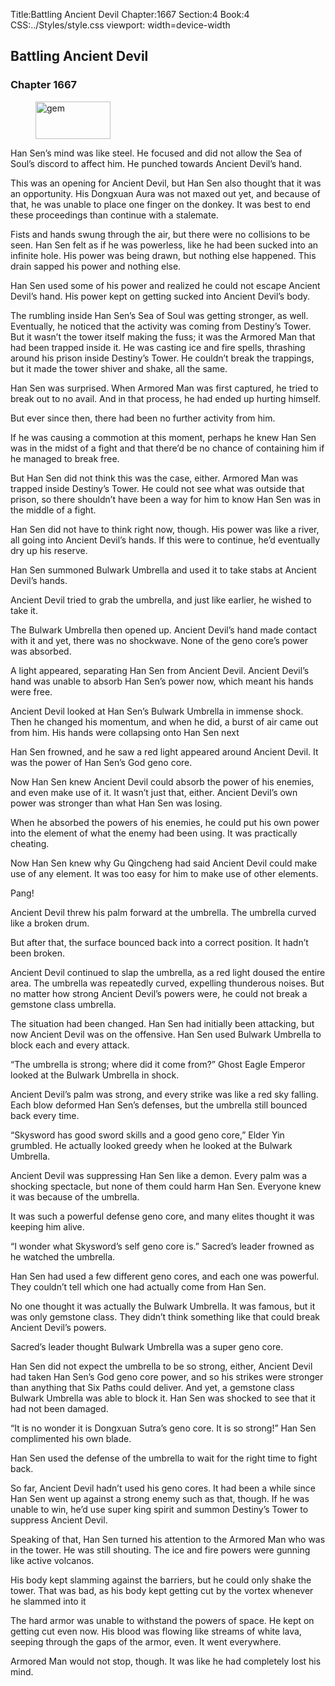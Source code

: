 Title:Battling Ancient Devil 
Chapter:1667 
Section:4 
Book:4 
CSS:../Styles/style.css 
viewport: width=device-width
  
## Battling Ancient Devil
### Chapter 1667 
<figure>
	<img src="../Images/gem.gif" alt="gem" id="gem" width="120" height="60" />
</figure>
  

  
  Han Sen’s mind was like steel. He focused and did not allow the Sea of Soul’s discord to affect him. He punched towards Ancient Devil’s hand.

This was an opening for Ancient Devil, but Han Sen also thought that it was an opportunity. His Dongxuan Aura was not maxed out yet, and because of that, he was unable to place one finger on the donkey. It was best to end these proceedings than continue with a stalemate.

Fists and hands swung through the air, but there were no collisions to be seen. Han Sen felt as if he was powerless, like he had been sucked into an infinite hole. His power was being drawn, but nothing else happened. This drain sapped his power and nothing else.

Han Sen used some of his power and realized he could not escape Ancient Devil’s hand. His power kept on getting sucked into Ancient Devil’s body.

The rumbling inside Han Sen’s Sea of Soul was getting stronger, as well. Eventually, he noticed that the activity was coming from Destiny’s Tower. But it wasn’t the tower itself making the fuss; it was the Armored Man that had been trapped inside it. He was casting ice and fire spells, thrashing around his prison inside Destiny’s Tower. He couldn’t break the trappings, but it made the tower shiver and shake, all the same.

Han Sen was surprised. When Armored Man was first captured, he tried to break out to no avail. And in that process, he had ended up hurting himself.

But ever since then, there had been no further activity from him.

If he was causing a commotion at this moment, perhaps he knew Han Sen was in the midst of a fight and that there’d be no chance of containing him if he managed to break free.

But Han Sen did not think this was the case, either. Armored Man was trapped inside Destiny’s Tower. He could not see what was outside that prison, so there shouldn’t have been a way for him to know Han Sen was in the middle of a fight.

Han Sen did not have to think right now, though. His power was like a river, all going into Ancient Devil’s hands. If this were to continue, he’d eventually dry up his reserve.

Han Sen summoned Bulwark Umbrella and used it to take stabs at Ancient Devil’s hands.

Ancient Devil tried to grab the umbrella, and just like earlier, he wished to take it.

The Bulwark Umbrella then opened up. Ancient Devil’s hand made contact with it and yet, there was no shockwave. None of the geno core’s power was absorbed.

A light appeared, separating Han Sen from Ancient Devil. Ancient Devil’s hand was unable to absorb Han Sen’s power now, which meant his hands were free.

Ancient Devil looked at Han Sen’s Bulwark Umbrella in immense shock. Then he changed his momentum, and when he did, a burst of air came out from him. His hands were collapsing onto Han Sen next

Han Sen frowned, and he saw a red light appeared around Ancient Devil. It was the power of Han Sen’s God geno core.

Now Han Sen knew Ancient Devil could absorb the power of his enemies, and even make use of it. It wasn’t just that, either. Ancient Devil’s own power was stronger than what Han Sen was losing.

When he absorbed the powers of his enemies, he could put his own power into the element of what the enemy had been using. It was practically cheating.

Now Han Sen knew why Gu Qingcheng had said Ancient Devil could make use of any element. It was too easy for him to make use of other elements.

Pang!

Ancient Devil threw his palm forward at the umbrella. The umbrella curved like a broken drum.

But after that, the surface bounced back into a correct position. It hadn’t been broken.

Ancient Devil continued to slap the umbrella, as a red light doused the entire area. The umbrella was repeatedly curved, expelling thunderous noises. But no matter how strong Ancient Devil’s powers were, he could not break a gemstone class umbrella.

The situation had been changed. Han Sen had initially been attacking, but now Ancient Devil was on the offensive. Han Sen used Bulwark Umbrella to block each and every attack.

“The umbrella is strong; where did it come from?” Ghost Eagle Emperor looked at the Bulwark Umbrella in shock.

Ancient Devil’s palm was strong, and every strike was like a red sky falling. Each blow deformed Han Sen’s defenses, but the umbrella still bounced back every time.

“Skysword has good sword skills and a good geno core,” Elder Yin grumbled. He actually looked greedy when he looked at the Bulwark Umbrella.

Ancient Devil was suppressing Han Sen like a demon. Every palm was a shocking spectacle, but none of them could harm Han Sen. Everyone knew it was because of the umbrella.

It was such a powerful defense geno core, and many elites thought it was keeping him alive.

“I wonder what Skysword’s self geno core is.” Sacred’s leader frowned as he watched the umbrella.

Han Sen had used a few different geno cores, and each one was powerful. They couldn’t tell which one had actually come from Han Sen.

No one thought it was actually the Bulwark Umbrella. It was famous, but it was only gemstone class. They didn’t think something like that could break Ancient Devil’s powers.

Sacred’s leader thought Bulwark Umbrella was a super geno core.

Han Sen did not expect the umbrella to be so strong, either, Ancient Devil had taken Han Sen’s God geno core power, and so his strikes were stronger than anything that Six Paths could deliver. And yet, a gemstone class Bulwark Umbrella was able to block it. Han Sen was shocked to see that it had not been damaged.

“It is no wonder it is Dongxuan Sutra’s geno core. It is so strong!” Han Sen complimented his own blade.

Han Sen used the defense of the umbrella to wait for the right time to fight back.

So far, Ancient Devil hadn’t used his geno cores. It had been a while since Han Sen went up against a strong enemy such as that, though. If he was unable to win, he’d use super king spirit and summon Destiny’s Tower to suppress Ancient Devil.

Speaking of that, Han Sen turned his attention to the Armored Man who was in the tower. He was still shouting. The ice and fire powers were gunning like active volcanos.

His body kept slamming against the barriers, but he could only shake the tower. That was bad, as his body kept getting cut by the vortex whenever he slammed into it

The hard armor was unable to withstand the powers of space. He kept on getting cut even now. His blood was flowing like streams of white lava, seeping through the gaps of the armor, even. It went everywhere.

Armored Man would not stop, though. It was like he had completely lost his mind.
